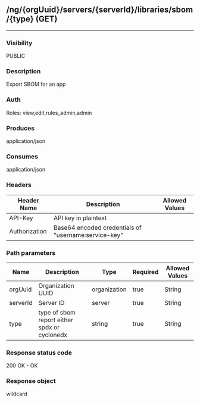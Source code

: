 ## /ng/{orgUuid}/servers/{serverId}/libraries/sbom/{type} (GET)
---
### Visibility
PUBLIC
### Description
Export SBOM for an app
### Auth
Roles: view,edit,rules_admin,admin
### Produces
application/json
### Consumes
application/json
### Headers
| Header Name | Description | Allowed Values |
| ----------- | ----------- | ----------- |
| API-Key | API key in plaintext |  |
| Authorization | Base64 encoded credentials of &quot;username:service-key&quot; |  |
### Path parameters
| Name | Description | Type | Required | Allowed Values |
| ----------- | ----------- | ----------- | ----------- | ----------- |
| orgUuid | Organization UUID | organization | true | String |
| serverId | Server ID | server | true | String |
| type | type of sbom report either spdx or cyclonedx | string | true | String |
### Response status code
200 OK - OK
### Response object
wildcard
